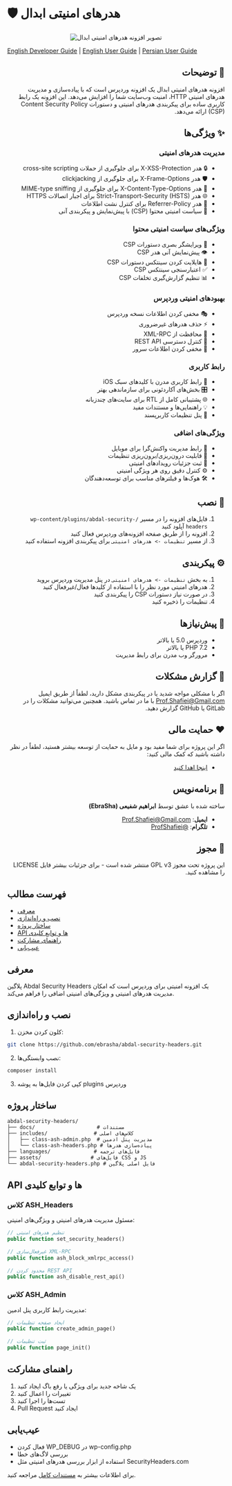 # 🛡️ هدرهای امنیتی ابدال

<div align="center">
  <img src="../assets/images/abdal-security-headers.png" alt="تصویر افزونه هدرهای امنیتی ابدال">
</div>

[English Developer Guide](README_Developer_en.md) | [English User Guide](README_User_en.md) | [Persian User Guide](README_User_fa.md)

<div dir="rtl">

## 📝 توضیحات
افزونه هدرهای امنیتی ابدال یک افزونه وردپرس است که با پیاده‌سازی و مدیریت هدرهای امنیتی HTTP، امنیت وب‌سایت شما را افزایش می‌دهد. این افزونه یک رابط کاربری ساده برای پیکربندی هدرهای امنیتی و دستورات Content Security Policy (CSP) ارائه می‌دهد.

## ✨ ویژگی‌ها
### مدیریت هدرهای امنیتی
- 🔒 هدر X-XSS-Protection برای جلوگیری از حملات cross-site scripting
- 🛡️ هدر X-Frame-Options برای جلوگیری از clickjacking
- 🔐 هدر X-Content-Type-Options برای جلوگیری از MIME-type sniffing
- 🌐 هدر Strict-Transport-Security (HSTS) برای اجبار اتصالات HTTPS
- 🚫 هدر Referrer-Policy برای کنترل نشت اطلاعات
- 🛑 سیاست امنیتی محتوا (CSP) با پیش‌نمایش و پیکربندی آنی

### ویژگی‌های سیاست امنیتی محتوا
- 📝 ویرایشگر بصری دستورات CSP
- 👁️ پیش‌نمایش آنی هدر CSP
- 🎨 هایلایت کردن سینتکس دستورات CSP
- ✅ اعتبارسنجی سینتکس CSP
- 📊 تنظیم گزارش‌گیری تخلفات CSP

### بهبودهای امنیتی وردپرس
- 🎭 مخفی کردن اطلاعات نسخه وردپرس
- ⚡ حذف هدرهای غیرضروری
- 🔌 محافظت از XML-RPC
- 🔑 کنترل دسترسی REST API
- 📢 مخفی کردن اطلاعات سرور

### رابط کاربری
- 💫 رابط کاربری مدرن با کلیدهای سبک iOS
- 🎛️ بخش‌های آکاردئونی برای سازماندهی بهتر
- 🌐 پشتیبانی کامل از RTL برای سایت‌های چندزبانه
- 💡 راهنمایی‌ها و مستندات مفید
- 🎯 پنل تنظیمات کاربرپسند

### ویژگی‌های اضافی
- 📱 رابط مدیریت واکنش‌گرا برای موبایل
- 🔄 قابلیت درون‌ریزی/برون‌ریزی تنظیمات
- 📝 ثبت جزئیات رویدادهای امنیتی
- ⚙️ کنترل دقیق روی هر ویژگی امنیتی
- 🛠️ هوک‌ها و فیلترهای مناسب برای توسعه‌دهندگان

## 🚀 نصب
1. فایل‌های افزونه را در مسیر `/wp-content/plugins/abdal-security-headers` آپلود کنید
2. افزونه را از طریق صفحه افزونه‌های وردپرس فعال کنید
3. از مسیر `تنظیمات -> هدرهای امنیتی` برای پیکربندی افزونه استفاده کنید

## ⚙️ پیکربندی
1. به بخش `تنظیمات -> هدرهای امنیتی` در پنل مدیریت وردپرس بروید
2. هدرهای امنیتی مورد نظر را با استفاده از کلیدها فعال/غیرفعال کنید
3. در صورت نیاز دستورات CSP را پیکربندی کنید
4. تنظیمات را ذخیره کنید

## 🔧 پیش‌نیازها
- وردپرس 5.0 یا بالاتر
- PHP 7.2 یا بالاتر
- مرورگر وب مدرن برای رابط مدیریت

## 🐛 گزارش مشکلات
اگر با مشکلی مواجه شدید یا در پیکربندی مشکل دارید، لطفاً از طریق ایمیل Prof.Shafiei@Gmail.com با ما در تماس باشید. همچنین می‌توانید مشکلات را در GitLab یا GitHub گزارش دهید.

## ❤️ حمایت مالی
اگر این پروژه برای شما مفید بود و مایل به حمایت از توسعه بیشتر هستید، لطفاً در نظر داشته باشید که کمک مالی کنید:
- [اینجا اهدا کنید](https://alphajet.ir/abdal-donation)

## 🤵 برنامه‌نویس
ساخته شده با عشق توسط **ابراهیم شفیعی (EbraSha)**
- **ایمیل**: Prof.Shafiei@Gmail.com
- **تلگرام**: [@ProfShafiei](https://t.me/ProfShafiei)

## 📜 مجوز
این پروژه تحت مجوز GPL v3 منتشر شده است - برای جزئیات بیشتر فایل LICENSE را مشاهده کنید.

</div>

## فهرست مطالب
- [معرفی](#معرفی)
- [نصب و راه‌اندازی](#نصب-و-راه‌اندازی)
- [ساختار پروژه](#ساختار-پروژه)
- [API ها و توابع کلیدی](#api-ها-و-توابع-کلیدی)
- [راهنمای مشارکت](#راهنمای-مشارکت)
- [عیب‌یابی](#عیب‌یابی)

## معرفی
پلاگین Abdal Security Headers یک افزونه امنیتی برای وردپرس است که امکان مدیریت هدرهای امنیتی و ویژگی‌های امنیتی اضافی را فراهم می‌کند.

## نصب و راه‌اندازی
1. کلون کردن مخزن:
```bash
git clone https://github.com/ebrasha/abdal-security-headers.git
```

2. نصب وابستگی‌ها:
```bash
composer install
```

3. کپی کردن فایل‌ها به پوشه plugins وردپرس

## ساختار پروژه
```
abdal-security-headers/
├── docs/                    # مستندات
├── includes/               # کلاس‌های اصلی
│   ├── class-ash-admin.php  # مدیریت پنل ادمین
│   └── class-ash-headers.php # پیاده‌سازی هدرها
├── languages/              # فایل‌های ترجمه
├── assets/                # فایل‌های CSS و JS
└── abdal-security-headers.php # فایل اصلی پلاگین
```

## API ها و توابع کلیدی

### کلاس ASH_Headers
مسئول مدیریت هدرهای امنیتی و ویژگی‌های امنیتی:

```php
// تنظیم هدرهای امنیتی
public function set_security_headers()

// غیرفعال‌سازی XML-RPC
public function ash_block_xmlrpc_access()

// محدود کردن REST API
public function ash_disable_rest_api()
```

### کلاس ASH_Admin
مدیریت رابط کاربری پنل ادمین:

```php
// ایجاد صفحه تنظیمات
public function create_admin_page()

// ثبت تنظیمات
public function page_init()
```

## راهنمای مشارکت
1. یک شاخه جدید برای ویژگی یا رفع باگ ایجاد کنید
2. تغییرات را اعمال کنید
3. تست‌ها را اجرا کنید
4. Pull Request ایجاد کنید

## عیب‌یابی
- فعال کردن WP_DEBUG در wp-config.php
- بررسی لاگ‌های خطا
- استفاده از ابزار بررسی هدرهای امنیتی مثل SecurityHeaders.com

برای اطلاعات بیشتر به [مستندات کامل](https://github.com/ebrasha/abdal-security-headers/wiki) مراجعه کنید. 